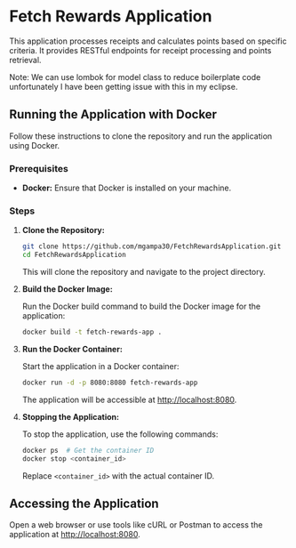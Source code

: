 # Fetch Rewards Application

This application processes receipts and calculates points based on specific criteria. It provides RESTful endpoints for receipt processing and points retrieval.

Note: We can use lombok for model class to reduce boilerplate code unfortunately I have been getting issue with this in my eclipse.

## Running the Application with Docker

Follow these instructions to clone the repository and run the application using Docker.

### Prerequisites

- **Docker:** Ensure that Docker is installed on your machine.

### Steps

1. **Clone the Repository:**

    ```bash
    git clone https://github.com/mgampa30/FetchRewardsApplication.git
    cd FetchRewardsApplication
    ```

    This will clone the repository and navigate to the project directory.

2. **Build the Docker Image:**

    Run the Docker build command to build the Docker image for the application:

    ```bash
    docker build -t fetch-rewards-app .
    ```

3. **Run the Docker Container:**

    Start the application in a Docker container:

    ```bash
    docker run -d -p 8080:8080 fetch-rewards-app
    ```

    The application will be accessible at [http://localhost:8080](http://localhost:8080).

4. **Stopping the Application:**

    To stop the application, use the following commands:

    ```bash
    docker ps  # Get the container ID
    docker stop <container_id>
    ```

    Replace `<container_id>` with the actual container ID.

## Accessing the Application

Open a web browser or use tools like cURL or Postman to access the application at [http://localhost:8080](http://localhost:8080).
